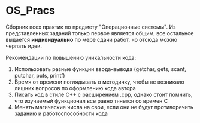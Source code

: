 # OS_Pracs
Сборник всех практик по предмету "Операционные системы".
Из представленных заданий только первое является общим, все остальное выдается **индивидуально** по мере сдачи работ, но отсюда можно черпать идеи.

Рекомендации по повышению уникальности кода:
1. Использовать разные функции ввода-вывода (getchar, gets, scanf, putchar, puts, printf)
2. Время от времени поглядывать в методичку, чтобы не возникало лишних вопросов по оформлению кода автора
3. Писать код в стиле С++ с расширением .cpp, однако стоит помнить, что изучаемый функционал все равно тянется со времен С
4. Менять магические числа на свои, если они не будут противоречить заданию и работоспособности кода
